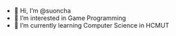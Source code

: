 - 👋 Hi, I’m @suoncha
- 👀 I’m interested in Game Programming
- 🌱 I’m currently learning Computer Science in HCMUT

